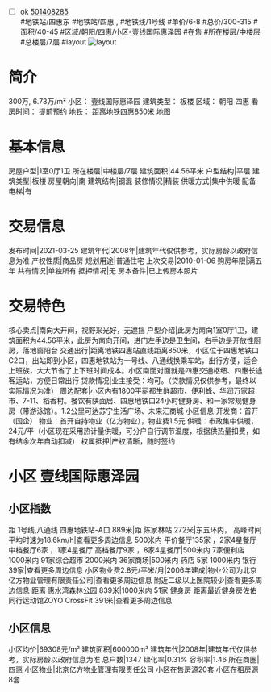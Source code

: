 - [ ] ok [501408285](https://bj.5i5j.com/ershoufang/501408285.html)  
 #地铁站/四惠东 #地铁站/四惠 ,  #地铁线/1号线
#单价/6-8 #总价/300-315 #面积/40-45   #区域/朝阳/四惠/小区-壹线国际惠泽园 #在售 #所在楼层/中楼层 #总楼层/7层 #layout 
![layout](http://image2a.5i5j.com/bdir/layout/d3781cd5d7c34841a349e1283826c0e1.jpg_P5.jpg) 
# 简介 
 300万,  6.73万/m² 
小区： 壹线国际惠泽园
建筑类型： 板楼
区域： 朝阳 四惠
看房时间： 提前预约
地铁： 距离地铁四惠850米 地图
# 基本信息 
 房屋户型|1室0厅1卫
所在楼层|中楼层/7层
建筑面积|44.56平米
户型结构|平层
建筑类型|板楼
房屋朝向|南
建筑结构|钢混
装修情况|精装
供暖方式|集中供暖
配备电梯|有
# 交易信息 
 发布时间|2021-03-25
建筑年代|2008年|建筑年代仅供参考，实际房龄以政府信息为准
产权性质|商品房
规划用途|普通住宅
上次交易|2010-01-06
购房年限|满五年
共有情况|单独所有
抵押情况|无
房本备件|已上传房本照片
# 交易特色 
 核心卖点|南向大开间，视野采光好，无遮挡
户型介绍|此房为南向1室0厅1卫，建筑面积为44.56平米，此房为南向开间，进门左手边是卫生间，右手边是开放性厨房，落地窗阳台
交通出行|距离地铁四惠站直线距离850米，小区位于四惠地铁口C2口，出站即到小区，四惠地铁站为一号线、八通线换乘车站，出行方便，适合上班族，大大节省了上下班时间成本。小区南面对面就是四惠交通枢纽、四惠长途客运站，方便日常出行
贷款情况|业主接受：均可。（贷款情况仅供参考，最终以实际情况为准）
周边配套|小区内有1800平丽都生鲜超市、便利蜂、华润万家超市、7-11、稻香村。餐饮有陕面居、四惠地铁口24小时健身房、和一家常规健身房（带游泳馆）。1.2公里可达苏宁生活广场、未来汇商城
小区信息|开发商：首开（国企） 物业：首开自持物业（亿方物业），物业费1.5元 供暖：市政集中供暖，24元/平（小区现在采用热计量供暖，可分户自行调节温度，根据供热量扣费，如有结余次年自动扣减）
权属抵押|产权清晰，随时签约
# 小区 壹线国际惠泽园
## 小区指数 
 距 1号线,八通线 四惠地铁站-A口 889米|距 陈家林站 272米|东五环内， 高峰时间平均时速为18.6km/h|查看更多周边信息
500米内 平价餐厅135家 ，2家4星餐厅
中档餐厅6家 ，1家4星餐厅
高档餐厅9家 ，8家4星餐厅|500米内 7家便利店
1000米内 91家综合超市
2000米内 36家商场|500米内 药店 5家
1000米内 银行 39家|查看更多周边信息
小区物业费2.8元/平米/月|2006年建成|物业公司为北京亿方物业管理有限责任公司|查看更多周边信息
附近二级以上医院较少|查看更多周边信息
距离 惠水湾森林公园 839米|1000米内 51家 健身房
距离最近健身房佐佑同行运动馆ZOYO CrossFit 391米|查看更多周边信息
## 小区信息 
 小区均价|69308元/m²
建筑面积|600000m²
建筑年代|2008年|建筑年代仅供参考，实际房龄以政府信息为准
总户数|1347
绿化率|0.31%
容积率|1.46
所在商圈|四惠
小区物业|北京亿方物业管理有限责任公司
小区在售房源20套
小区在租房源8套
